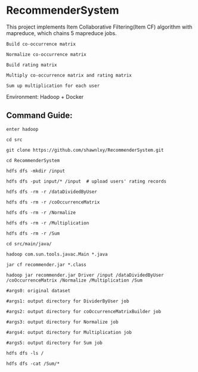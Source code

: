 # RecommenderSystem
This project implements Item Collaborative Filtering(Item CF) algorithm with mapreduce, which chains 5 mapreduce jobs.

```
Build co-occurrence matrix

Normalize co-occurrence matrix

Build rating matrix

Multiply co-occurrence matrix and rating matrix

Sum up multiplication for each user

```
Environment: Hadoop + Docker


## Command Guide:

```
enter hadoop

cd src

git clone https://github.com/shawnlxy/RecommenderSystem.git

cd RecommenderSystem 

hdfs dfs -mkdir /input

hdfs dfs -put input/* /input  # upload users' rating records

hdfs dfs -rm -r /dataDividedByUser

hdfs dfs -rm -r /coOccurrenceMatrix

hdfs dfs -rm -r /Normalize

hdfs dfs -rm -r /Multiplication

hdfs dfs -rm -r /Sum

cd src/main/java/

hadoop com.sun.tools.javac.Main *.java

jar cf recommender.jar *.class

hadoop jar recommender.jar Driver /input /dataDividedByUser /coOccurrenceMatrix /Normalize /Multiplication /Sum

#args0: original dataset

#args1: output directory for DividerByUser job

#args2: output directory for coOccurrenceMatrixBuilder job

#args3: output directory for Normalize job

#args4: output directory for Multiplication job

#args5: output directory for Sum job

hdfs dfs -ls /

hdfs dfs -cat /Sum/*

```
